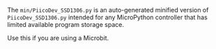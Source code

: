 The `min/PiicoDev_SSD1306.py` is an auto-generated minified version of `PiicoDev_SSD1306.py` intended for any MicroPython controller that has limited available program storage space.

Use this if you are using a Microbit.
